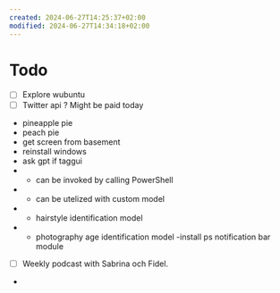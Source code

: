 ```yaml
---
created: 2024-06-27T14:25:37+02:00
modified: 2024-06-27T14:34:18+02:00
---
```


# Todo

- [ ] Explore wubuntu
- [ ] Twitter api ? Might be paid today
- pineapple pie
- peach pie
- get screen from basement
- reinstall windows
- ask gpt if taggui 
-   - can be invoked by calling PowerShell
-   - can be utelized with custom model
-   - hairstyle identification model
-   - photography age identification model
-install ps notification bar module
- [ ] Weekly podcast with Sabrina och Fidel.
-
